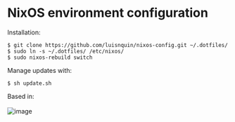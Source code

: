 # NixOS environment configuration

Installation:
```
$ git clone https://github.com/luisnquin/nixos-config.git ~/.dotfiles/
$ sudo ln -s ~/.dotfiles/ /etc/nixos/
$ sudo nixos-rebuild switch
```

Manage updates with:
```
$ sh update.sh
```


Based in:<br /><br />
![image](https://user-images.githubusercontent.com/86449787/183443225-e7442ddf-ab0f-47d1-b712-68a6d1d669c6.png)
